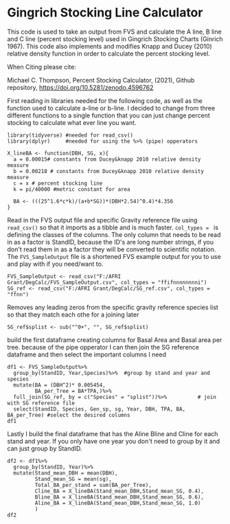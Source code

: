# Gingrich Stocking Line Calculator
This code is used to take an output from FVS and calculate the A line, B line and C line (percent stocking level) used in Gingrich Stocking Charts (Ginrich 1967).
This code also implements and modifies Knapp and Ducey (2010) relative density function
in order to calculate the percent stocking level.

When Citing please cite:

Michael C. Thompson, Percent Stocking Calculator, (2021), Github repository, 
https://doi.org/10.5281/zenodo.4596762

First reading in libraries needed for the following code, as well as the function used to calculate a-line or b-line. I decided to change from three different functions to a single function that you can just change percent stocking to calculate what ever line you want. 

```{r setup, include=TRUE, message=FALSE}
library(tidyverse) #needed for read_csv()
library(dplyr)     #needed for using the %>% (pipe) opperators

X_lineBA <- function(DBH, SG, x){
  a = 0.00015# constants from Ducey&knapp 2010 relative density measure
  b = 0.00218 # constants from Ducey&knapp 2010 relative density measure
  c = x # percent stocking line
  k = pi/40000 #metric constant for area
  
  BA <- (((25^1.6*c*k)/(a+b*SG))*(DBH*2.54)^0.4)*4.356
}
```

Read in the FVS output file and specific Gravity reference file using `read_csv()` so that it imports as a tibble and is much faster. `col_types = ` is defining the classes of the columns. The only column that needs to be read in as a factor is StandID, because the ID's are long number strings, if you don't read them in as a factor they will be converted to scientific notation. The `FVS_SampleOutput` file is a shortened FVS example output for you to use and play with if you need/want to.

```{r}
FVS_SampleOutput <- read_csv("F:/AFRI Grant/DegCalc/FVS_SampleOutput.csv", col_types = "ffifnnnnnnnni")
SG_ref <- read_csv("F:/AFRI Grant/DegCalc/SG_ref.csv", col_types = "ffnn")
```

Removes any leading zeros from the specific gravity reference species list so that they match each othe for a joining later
```{r}
SG_ref$splist <- sub("^0+", "", SG_ref$splist)
```

build the first dataframe creating columns for Basal Area and Basal area per tree. 
because of the pipe opperator I can then join the SG reference dataframe and then select the important columns I need
```{r}
df1 <- FVS_SampleOutput%>%
  group_by(StandID, Year,Species)%>%  #group by stand and year and species
  mutate(BA = (DBH^2)* 0.005454,
         BA_per_Tree = BA*TPA,)%>%
  full_join(SG_ref, by = c("Species" = "splist"))%>%          # join with SG reference file
  select(StandID, Species, Gen_sp, sg, Year, DBH, TPA, BA, BA_per_Tree) #select the desired columns
df1
```

Lastly I build the final dataframe that has the Aline Bline and Cline for each stand and year. If you only have one year you don't need to group by it and can just group by StandID.
```{r}
df2 <- df1%>%
  group_by(StandID, Year)%>%
  mutate(Stand_mean_DBH = mean(DBH),
         Stand_mean_SG = mean(sg),
         Total_BA_per_stand = sum(BA_per_Tree),
         Cline_BA = X_lineBA(Stand_mean_DBH,Stand_mean_SG, 0.4),
         Bline_BA = X_lineBA(Stand_mean_DBH,Stand_mean_SG, 0.6),
         Aline_BA = X_lineBA(Stand_mean_DBH,Stand_mean_SG, 1.0)
         )
df2
```
